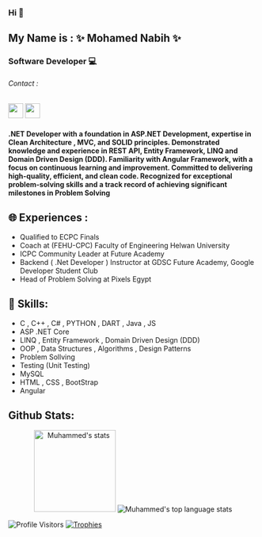 ### Hi 👋
## My Name is : ✨ Mohamed Nabih ✨
### Software Developer 💻
###### Contact :
[<img src="https://cdn-icons-png.flaticon.com/128/3536/3536505.png" width="30" height="30"/>](https://www.linkedin.com/in/muhammad-nabih-b272a71ba/)      [<img src="https://cdn-icons-png.flaticon.com/128/5968/5968534.png" width="30" height="30"/>](mailto:Mohammed.nabih68@gmail.com)

#### .NET Developer with a foundation in ASP.NET Development, expertise in Clean Architecture , MVC, and SOLID principles. Demonstrated knowledge and experience in REST API, Entity Framework, LINQ and Domain Driven Design (DDD). Familiarity with Angular Framework, with a focus on continuous learning and improvement. Committed to delivering high-quality, efficient, and clean code. Recognized for exceptional problem-solving skills and a track record of achieving significant milestones in Problem Solving

## 🌐 Experiences :
- Qualified to ECPC Finals
- Coach at (FEHU-CPC) Faculty of Engineering Helwan University
- ICPC Community Leader at Future Academy
- Backend ( .Net Developer ) Instructor at GDSC Future Academy, Google Developer Student Club
- Head of Problem Solving at Pixels Egypt

  
## 🤖 Skills: 
-  C , C++ , C# , PYTHON , DART , Java , JS   
- ASP .NET Core
- LINQ , Entity Framework ,	Domain Driven Design (DDD)
- OOP , Data Structures , Algorithms ,	Design Patterns
- Problem Sollving
- Testing (Unit Testing)
- MySQL  
- HTML , CSS , BootStrap
- Angular
  
## Github Stats:

<p align="center">
    <img height="165" src="https://github-readme-stats.vercel.app/api?username=Muhammed-Nabih&include_all_commits=true&theme=tokyonight" alt="Muhammed's stats" />
    <img src="https://github-readme-stats.vercel.app/api/top-langs/?username=Muhammed-Nabih&layout=compact&theme=tokyonight" alt="Muhammed's top language stats" />
</p>

 
![Profile Visitors](https://komarev.com/ghpvc/?username=Muhammed-Nabih&color=blueviolet)
[![Trophies](https://github-profile-trophy.vercel.app/?username=Muhammed-Nabih)](https://github.com/ryo-ma/github-profile-trophy)

<!--
**Muhammed-Nabih/Muhammed-Nabih** is a ✨ _special_ ✨ repository because its `README.md` (this file) appears on your GitHub profile.

Here are some ideas to get you started:

- 🔭 I’m currently working on ...
- 🌱 I’m currently learning ...
- 👯 I’m looking to collaborate on ...
- 🤔 I’m looking for help with ...
- 💬 Ask me about ...
- 📫 How to reach me: ...
- 😄 Pronouns: ...
- ⚡ Fun fact: ...
-->
